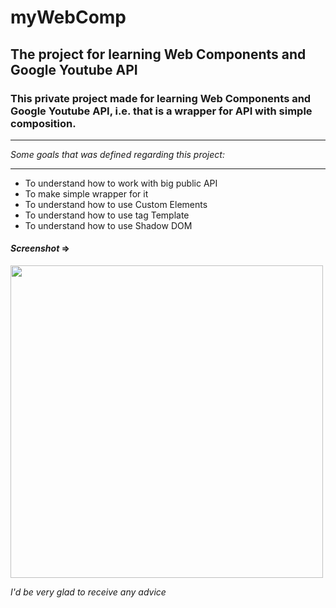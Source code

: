 # myWebComp
## The project for learning Web Components and Google Youtube API
### This private project made for learning Web Components and Google Youtube API, i.e. that is a wrapper for API with simple composition.

---

_Some goals that was defined regarding this project:_

---

* To understand how to work with big public API
* To make simple wrapper for it
* To understand how to use Custom Elements
* To understand how to use tag Template
* To understand how to use Shadow DOM

#### _Screenshot_ =>

<img width="500" src="https://user-images.githubusercontent.com/30692310/51133283-a285d280-1845-11e9-8314-2891ebeed538.png">

_I'd be very glad to receive any advice_
